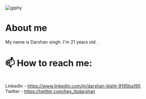 
![giphy](https://user-images.githubusercontent.com/88918534/157513063-85103215-fc71-4a05-b3dc-889f92c80dc3.gif)

<h1> About me </h1>
My name is Darshan singh. I'm 21 years old . 



<h1>📫 How to reach me: </h1>

<br>LinkedIn - https://www.linkedin.com/in/darshan-bisht-9195ba195</br>
Twitter - https://twitter.com/hey_itsdarshan
